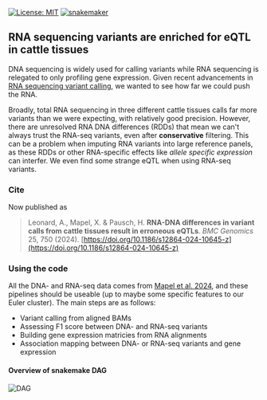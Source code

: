 [![License: MIT](https://img.shields.io/badge/License-MIT-yellow.svg)](https://opensource.org/licenses/MIT)
[![snakemaker](https://github.com/AnimalGenomicsETH/RNA_variant_calling/actions/workflows/snakemaker.yaml/badge.svg?branch=main)](https://github.com/AnimalGenomicsETH/RNA_variant_calling/actions/workflows/snakemaker.yaml)

## RNA sequencing variants are enriched for eQTL in cattle tissues

DNA sequencing is widely used for calling variants while RNA sequencing is relegated to only profiling gene expression.
Given recent advancements in [RNA sequencing variant calling](https://github.com/google/deepvariant/blob/r1.6.1/docs/deepvariant-rnaseq-case-study.md), we wanted to see how far we could push the RNA.

Broadly, total RNA sequencing in three different cattle tissues calls far more variants than we were expecting, with relatively good precision.
However, there are unresolved RNA DNA differences (RDDs) that mean we can't always trust the RNA-seq variants, even after **conservative** filtering.
This can be a problem when imputing RNA variants into large reference panels, as these RDDs or other RNA-specific effects like *allele specific expression* can interfer.
We even find some strange eQTL when using RNA-seq variants.

### Cite

Now published as

> Leonard, A., Mapel, X. & Pausch, H. **RNA-DNA differences in variant calls from cattle tissues result in erroneous eQTLs**. *BMC Genomics* 25, 750 (2024). [https://doi.org/10.1186/s12864-024-10645-z](https://doi.org/10.1186/s12864-024-10645-z)

### Using the code

All the DNA- and RNA-seq data comes from [Mapel et al. 2024](https://www.nature.com/articles/s41467-024-44935-7), and these pipelines should be useable (up to maybe some specific features to our Euler cluster).
The main steps are as follows:
 - Variant calling from aligned BAMs
 - Assessing F1 score between DNA- and RNA-seq variants
 - Building gene expression matricies from RNA alignments
 - Association mapping between DNA- or RNA-seq variants and gene expression

#### Overview of snakemake DAG
![DAG](https://github.com/AnimalGenomicsETH/RNA_variant_calling/assets/29678761/ef428e2e-9ebd-4ebc-99ab-0570eab2fe36)

